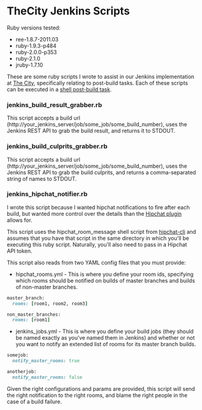 TheCity Jenkins Scripts
=======================

Ruby versions tested:

* ree-1.8.7-2011.03
* ruby-1.9.3-p484
* ruby-2.0.0-p353
* ruby-2.1.0
* jruby-1.7.10

These are some ruby scripts I wrote to assist in our Jenkins implementation at [The City](http://github.com/thecity), specifically relating to post-build tasks. Each of these scripts can be executed in a [shell post-build task](https://wiki.jenkins-ci.org/display/JENKINS/PostBuildScript+Plugin).

### jenkins_build_result_grabber.rb ###

This script accepts a build url (http://your_jenkins_server/job/some_job/some_build_number), uses the Jenkins REST API to grab the build result, and returns it to STDOUT.

### jenkins_build_culprits_grabber.rb ###

This script accepts a build url (http://your_jenkins_server/job/some_job/some_build_number), uses the Jenkins REST API to grab the build culprits, and returns a comma-separated string of names to STDOUT.

### jenkins_hipchat_notifier.rb ###

I wrote this script because I wanted hipchat notifications to fire after each build, but wanted more control over the details than the [Hipchat plugin](https://wiki.jenkins-ci.org/display/JENKINS/HipChat+Plugin) allows for.

This script uses the hipchat_room_message shell script from [hipchat-cli](https://github.com/hipchat/hipchat-cli) and assumes that you have that script in the same directory in which you'll be executing this ruby script. Naturally, you'll also need to pass in a Hipchat API token.

This script also reads from two YAML config files that you must provide:

* hipchat_rooms.yml - This is where you define your room ids, specifying which rooms should be notified on builds of master branches and builds of non-master branches.

```ruby
master_branch:
  rooms: [room1, room2, room3]

non_master_branches:
  rooms: [room1]
```

* jenkins_jobs.yml - This is where you define your build jobs (they should be named exactly as you've named them in Jenkins) and whether or not you want to notify an extended list of rooms for its master branch builds.

```ruby
somejob:
  notify_master_rooms: true

anotherjob:
  notify_master_rooms: false
```

Given the right configurations and params are provided, this script will send the right notification to the right rooms, and blame the right people in the case of a build failure.


